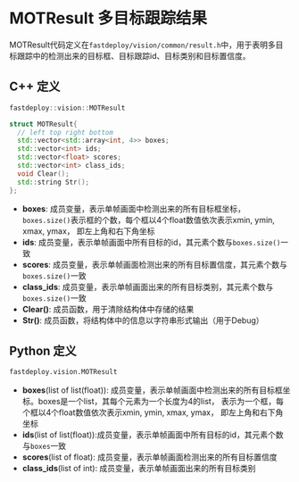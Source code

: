 # MOTResult 多目标跟踪结果

MOTResult代码定义在`fastdeploy/vision/common/result.h`中，用于表明多目标跟踪中的检测出来的目标框、目标跟踪id、目标类别和目标置信度。

## C++ 定义

```c++
fastdeploy::vision::MOTResult
```  

```c++
struct MOTResult{
  // left top right bottom
  std::vector<std::array<int, 4>> boxes;
  std::vector<int> ids;
  std::vector<float> scores;
  std::vector<int> class_ids;
  void Clear();
  std::string Str();
};
```

- **boxes**: 成员变量，表示单帧画面中检测出来的所有目标框坐标，`boxes.size()`表示框的个数，每个框以4个float数值依次表示xmin, ymin, xmax, ymax， 即左上角和右下角坐标
- **ids**: 成员变量，表示单帧画面中所有目标的id，其元素个数与`boxes.size()`一致
- **scores**: 成员变量，表示单帧画面检测出来的所有目标置信度，其元素个数与`boxes.size()`一致
- **class_ids**: 成员变量，表示单帧画面出来的所有目标类别，其元素个数与`boxes.size()`一致
- **Clear()**: 成员函数，用于清除结构体中存储的结果
- **Str()**: 成员函数，将结构体中的信息以字符串形式输出（用于Debug）

## Python 定义

```python
fastdeploy.vision.MOTResult
```

- **boxes**(list of list(float)): 成员变量，表示单帧画面中检测出来的所有目标框坐标。boxes是一个list，其每个元素为一个长度为4的list， 表示为一个框，每个框以4个float数值依次表示xmin, ymin, xmax, ymax， 即左上角和右下角坐标
- **ids**(list of list(float)):成员变量，表示单帧画面中所有目标的id，其元素个数与`boxes`一致
- **scores**(list of float): 成员变量，表示单帧画面检测出来的所有目标置信度
- **class_ids**(list of int): 成员变量，表示单帧画面出来的所有目标类别
